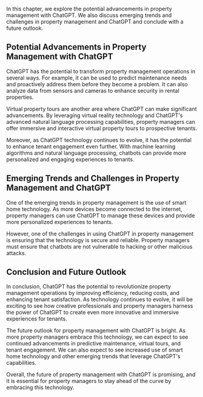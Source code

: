 
In this chapter, we explore the potential advancements in property management with ChatGPT. We also discuss emerging trends and challenges in property management and ChatGPT and conclude with a future outlook.

Potential Advancements in Property Management with ChatGPT
----------------------------------------------------------

ChatGPT has the potential to transform property management operations in several ways. For example, it can be used to predict maintenance needs and proactively address them before they become a problem. It can also analyze data from sensors and cameras to enhance security in rental properties.

Virtual property tours are another area where ChatGPT can make significant advancements. By leveraging virtual reality technology and ChatGPT's advanced natural language processing capabilities, property managers can offer immersive and interactive virtual property tours to prospective tenants.

Moreover, as ChatGPT technology continues to evolve, it has the potential to enhance tenant engagement even further. With machine learning algorithms and natural language processing, chatbots can provide more personalized and engaging experiences to tenants.

Emerging Trends and Challenges in Property Management and ChatGPT
-----------------------------------------------------------------

One of the emerging trends in property management is the use of smart home technology. As more devices become connected to the internet, property managers can use ChatGPT to manage these devices and provide more personalized experiences to tenants.

However, one of the challenges in using ChatGPT in property management is ensuring that the technology is secure and reliable. Property managers must ensure that chatbots are not vulnerable to hacking or other malicious attacks.

Conclusion and Future Outlook
-----------------------------

In conclusion, ChatGPT has the potential to revolutionize property management operations by improving efficiency, reducing costs, and enhancing tenant satisfaction. As technology continues to evolve, it will be exciting to see how creative professionals and property managers harness the power of ChatGPT to create even more innovative and immersive experiences for tenants.

The future outlook for property management with ChatGPT is bright. As more property managers embrace this technology, we can expect to see continued advancements in predictive maintenance, virtual tours, and tenant engagement. We can also expect to see increased use of smart home technology and other emerging trends that leverage ChatGPT's capabilities.

Overall, the future of property management with ChatGPT is promising, and it is essential for property managers to stay ahead of the curve by embracing this technology.
